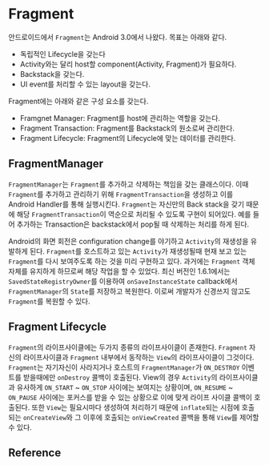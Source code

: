 # Fragment

안드로이드에서 `Fragment`는 Android 3.0에서 나왔다. 목표는 아래와 같다.

- 독립적인 Lifecycle을 갖는다
- Activity와는 달리 host할 component(Activity, Fragment)가 필요하다.
- Backstack을 갖는다.
- UI event를 처리할 수 있는 layout을 갖는다.

Fragment에는 아래와 같은 구성 요소를 갖는다.

- Framgnet Manager: Fragment를 host에 관리하는 역할을 갖는다.
- Fragment Transaction: Fragment를 Backstack의 원소로써 관리한다.
- Fragment Lifecycle: Fragment의 Lifecycle에 맞는 데이터를 관리한다.

## FragmentManager

`FragmentManager`는 `Fragment`를 추가하고 삭제하는 책임을 갖는 클래스이다. 이때  `Fragment`를 추가하고 관리하기 위해 `FragmentTransaction`을 생성하고 이를 Android Handler를 통해 실행시킨다. `Fragment`는 자신만의 Back stack을 갖기 때문에 해당 `FragmentTransaction`이 역순으로 처리될 수 있도록 구현이 되어있다. 예를 들어 추가하는 Transaction은 backstack에서 pop될 때 삭제하는 처리를 하게 된다.

Android의 화면 회전은 configuration change를 야기하고 `Activity`의 재생성을 유발하게 된다. `Fragment`를 호스트하고 있는 `Activity`가 재생성될때 현재 보고 있는 `Fragment`를 다시 보여주도록 하는 것을 미리 구현하고 있다. 과거에는 `Fragment` 객체 자체를 유지하게 하므로써 해당 작업을 할 수 있었다. 최신 버전인 1.6.1에서는 `SavedStateRegistryOwner`를 이용하여 `onSaveInstanceState` callback에서 `FragmentManager`의 `State`를 저장하고 복원한다. 이로써 개발자가 신경쓰지 않고도 `Fragment`를 복원할 수 있다.

## Fragment Lifecycle

`Fragment`의 라이프사이클에는 두가지 종류의 라이프사이클이 존재한다. `Fragment` 자신의 라이프사이클과 `Fragment` 내부에서 동작하는 `View`의 라이프사이클이 그것이다. `Fragment`는 자기자신이 사라지거나 호스트의 `FragmentManager`가 `ON_DESTROY` 이벤트를 받을때에만 `onDestroy` 콜백이 호출된다. View의 경우 `Activity`의 라이프사이클과 유사하게 `ON_START` ~ `ON_STOP` 사이에는 보여지는 상황이며, `ON_RESUME` ~ `ON_PAUSE` 사이에는 포커스를 받을 수 있는 상황으로 이에 맞게 라이프 사이클 콜백이 호출된다. 또한 `View`는 필요시마다 생성하여 처리하기 때문에 `inflate`되는 시점에 호출되는 `onCreateView`와 그 이후에 호출되는 `onViewCreated` 콜백을 통해 `View`를 제어할 수 있다.

## Reference

